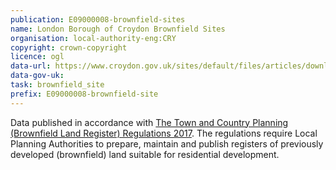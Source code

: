 ```yaml
---
publication: E09000008-brownfield-sites
name: London Borough of Croydon Brownfield Sites
organisation: local-authority-eng:CRY
copyright: crown-copyright
licence: ogl
data-url: https://www.croydon.gov.uk/sites/default/files/articles/downloads/Croydon%20Brownfield%20Land%20Register.xlsx
data-gov-uk: 
task: brownfield_site
prefix: E09000008-brownfield-site
---
```


Data published in accordance with [The Town and Country Planning (Brownfield Land Register) Regulations 2017](http://www.legislation.gov.uk/uksi/2017/403/contents/made).
The regulations require Local Planning Authorities to prepare, maintain and publish registers of previously developed (brownfield) land suitable for residential development.

